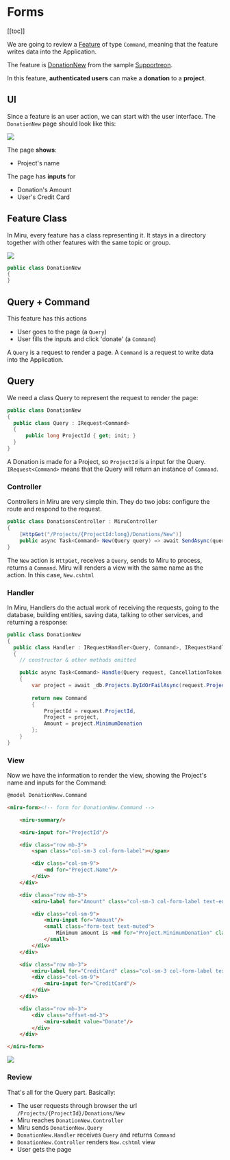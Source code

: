 <!-- 
Forms
ui
components
  feature
    query
    command
    controller
    handler
showing form
  query handler
  view
    miru-form

Query + Command
  query for command to build form
  command sent by form
Make
  miru make:feature --new

screen
  query
  command
feature
  query 
  command
query
  url
  view
command
  url
  validation
  handler
auth required



-->

# Forms

[[toc]]

We are going to review a [Feature](/Features/Overview.html) of type `Command`, meaning that the feature writes data into the Application.

The feature is [DonationNew](https://github.com/MiruFx/Miru/blob/master/samples/Supportreon/src/Supportreon/Features/Donations/DonationNew.cs) from the sample [Supportreon](https://github.com/MiruFx/Miru/blob/master/samples/Supportreon).

In this feature, **authenticated users** can make a **donation** to a **project**.

## UI

Since a feature is an user action, we can start with the user interface. The `DonationNew` page should look like this:

![](/Example-Command-UI.png)

The page **shows**:

* Project's name

The page has **inputs** for

* Donation's Amount
* User's Credit Card

## Feature Class

In Miru, every feature has a class representing it. It stays in a directory together with other features with the same topic or group.

![](/Example-Command-Feature.png)

```csharp
public class DonationNew
{
}
```

## Query + Command

This feature has this actions

* User goes to the page (a `Query`)
* User fills the inputs and click 'donate' (a `Command`)

A `Query` is a request to render a page. A `Command` is a request to write data into the Application.

## Query

We need a class Query to represent the request to render the page:

```csharp
public class DonationNew
{
  public class Query : IRequest<Command>
  {
      public long ProjectId { get; init; }
  }
}
```

A Donation is made for a Project, so `ProjectId` is a input for the Query. `IRequest<Command>` means that the Query will return an instance of `Command`.

### Controller

Controllers in Miru are very simple thin. They do two jobs: configure the route and respond to the request.

```csharp
public class DonationsController : MiruController
{
    [HttpGet("/Projects/{ProjectId:long}/Donations/New")]
    public async Task<Command> New(Query query) => await SendAsync(query);
}
```

The `New` action is `HttpGet`, receives a `Query`, sends to Miru to process, returns a `Command`. Miru will renders a view with the same name as the action. In this case, `New.cshtml`

### Handler

In Miru, Handlers do the actual work of receiving the requests, going to the database, building entities, saving data, talking to other services, and returning a response:

```csharp
public class DonationNew
{
  public class Handler : IRequestHandler<Query, Command>, IRequestHandler<Command, Result>
  {
    // constructor & other methods omitted

    public async Task<Command> Handle(Query request, CancellationToken ct)
    {
        var project = await _db.Projects.ByIdOrFailAsync(request.ProjectId, ct);
        
        return new Command
        {
            ProjectId = request.ProjectId,
            Project = project,
            Amount = project.MinimumDonation
        };
    }
}
```

### View

Now we have the information to render the view, showing the Project's name and inputs for the Command:

```html
@model DonationNew.Command

<miru-form><!-- form for DonationNew.Command -->

    <miru-summary/>

    <miru-input for="ProjectId"/>

    <div class="row mb-3">
        <span class="col-sm-3 col-form-label"></span>

        <div class="col-sm-9">
            <md for="Project.Name"/>
        </div>
    </div>

    <div class="row mb-3">
        <miru-label for="Amount" class="col-sm-3 col-form-label text-end"/>

        <div class="col-sm-9">
            <miru-input for="Amount"/>
            <small class="form-text text-muted">
                Minimum amount is <md for="Project.MinimumDonation" class="font-weight-bold"/>
            </small>
        </div>
    </div>

    <div class="row mb-3">
        <miru-label for="CreditCard" class="col-sm-3 col-form-label text-end"/>
        <div class="col-sm-9">
            <miru-input for="CreditCard"/>
        </div>
    </div>

    <div class="row mb-3">
        <div class="offset-md-3">
            <miru-submit value="Donate"/>
        </div>
    </div>

</miru-form>
```

![](/Example-Command-Query.png)

### Review

That's all for the Query part. Basically:

* The user requests through browser the url `/Projects/{ProjectId}/Donations/New`
* Miru reaches `DonationNew.Controller`
* Miru sends `DonationNew.Query`
* `DonationNew.Handler` receives `Query` and returns `Command`
* `DonationNew.Controller` renders `New.cshtml` view
* User gets the page
